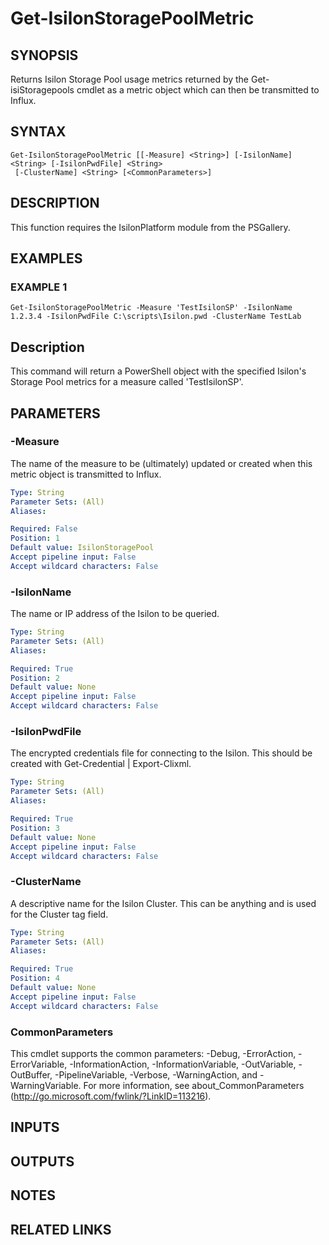 # Get-IsilonStoragePoolMetric

## SYNOPSIS
Returns Isilon Storage Pool usage metrics returned by the Get-isiStoragepools cmdlet as a metric object which can then be transmitted to Influx.

## SYNTAX

```
Get-IsilonStoragePoolMetric [[-Measure] <String>] [-IsilonName] <String> [-IsilonPwdFile] <String>
 [-ClusterName] <String> [<CommonParameters>]
```

## DESCRIPTION
This function requires the IsilonPlatform module from the PSGallery.

## EXAMPLES

### EXAMPLE 1
```
Get-IsilonStoragePoolMetric -Measure 'TestIsilonSP' -IsilonName 1.2.3.4 -IsilonPwdFile C:\scripts\Isilon.pwd -ClusterName TestLab
```

Description
-----------
This command will return a PowerShell object with the specified Isilon's Storage Pool metrics for a measure called 'TestIsilonSP'.

## PARAMETERS

### -Measure
The name of the measure to be (ultimately) updated or created when this metric object is transmitted to Influx.

```yaml
Type: String
Parameter Sets: (All)
Aliases:

Required: False
Position: 1
Default value: IsilonStoragePool
Accept pipeline input: False
Accept wildcard characters: False
```

### -IsilonName
The name or IP address of the Isilon to be queried.

```yaml
Type: String
Parameter Sets: (All)
Aliases:

Required: True
Position: 2
Default value: None
Accept pipeline input: False
Accept wildcard characters: False
```

### -IsilonPwdFile
The encrypted credentials file for connecting to the Isilon.
This should be created with Get-Credential | Export-Clixml.

```yaml
Type: String
Parameter Sets: (All)
Aliases:

Required: True
Position: 3
Default value: None
Accept pipeline input: False
Accept wildcard characters: False
```

### -ClusterName
A descriptive name for the Isilon Cluster.
This can be anything and is used for the Cluster tag field.

```yaml
Type: String
Parameter Sets: (All)
Aliases:

Required: True
Position: 4
Default value: None
Accept pipeline input: False
Accept wildcard characters: False
```

### CommonParameters
This cmdlet supports the common parameters: -Debug, -ErrorAction, -ErrorVariable, -InformationAction, -InformationVariable, -OutVariable, -OutBuffer, -PipelineVariable, -Verbose, -WarningAction, and -WarningVariable.
For more information, see about_CommonParameters (http://go.microsoft.com/fwlink/?LinkID=113216).

## INPUTS

## OUTPUTS

## NOTES

## RELATED LINKS
